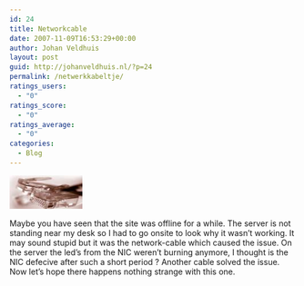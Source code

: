 ```yaml
---
id: 24
title: Networkcable
date: 2007-11-09T16:53:29+00:00
author: Johan Veldhuis
layout: post
guid: http://johanveldhuis.nl/?p=24
permalink: /netwerkkabeltje/
ratings_users:
  - "0"
ratings_score:
  - "0"
ratings_average:
  - "0"
categories:
  - Blog
---
```

[![Netwerkkabel](/wp-content/uploads/2008/03/netjz_netwerkkabel.thumbnail.jpg)](/wp-content/uploads/2008/03/netjz_netwerkkabel.jpg "Netwerkkabel") 

Maybe you have seen that the site was offline for a while. The server is not standing near my desk so I had to go onsite to look why it wasn&#8217;t working. It may sound stupid but it was the network-cable which caused the issue. On the server the led&#8217;s from the NIC weren&#8217;t burning anymore, I thought is the NIC defecive after such a short period ? Another cable solved the issue. Now let&#8217;s hope there happens nothing strange with this one.
